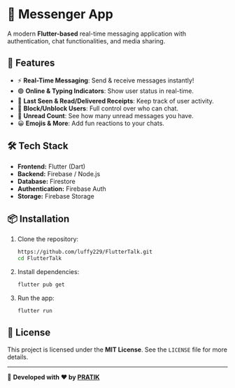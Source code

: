 # 📩 Messenger App

A modern **Flutter-based** real-time messaging application with authentication, chat functionalities, and media sharing.

## 🚀 Features

- ⚡ **Real-Time Messaging**: Send & receive messages instantly!
- 🟢 **Online & Typing Indicators**: Show user status in real-time.
- 👀 **Last Seen & Read/Delivered Receipts**: Keep track of user activity.
- 🚫 **Block/Unblock Users**: Full control over who can chat.
- 🔢 **Unread Count**: See how many unread messages you have.
- 😀 **Emojis & More**: Add fun reactions to your chats.

## 🛠 Tech Stack

- **Frontend:** Flutter (Dart)
- **Backend:** Firebase / Node.js 
- **Database:** Firestore 
- **Authentication:** Firebase Auth 
- **Storage:** Firebase Storage 

## 📦 Installation

1. Clone the repository:
   ```sh
   https://github.com/luffy229/FlutterTalk.git
   cd FlutterTalk
   ```
2. Install dependencies:
   ```sh
   flutter pub get
   ```
3. Run the app:
   ```sh
   flutter run
   ```
## 📜 License

This project is licensed under the **MIT License**. See the `LICENSE` file for more details.

---

🚀 **Developed with ❤️ by [PRATIK](https://github.com/luffy229)**

